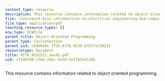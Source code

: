 ```yaml
---
content_type: resource
description: This resource contains information related to object oriented programming.
file: /courses/6-01sc-introduction-to-electrical-engineering-and-computer-science-i-spring-2011/cf248f48cfbb2dec42345ef76fe4128b_MIT6_01SCS11_ses01.pdf
file_type: application/pdf
learning_resource_types: []
ocw_type: OCWFile
parent_title: Object-Oriented Programming
parent_type: CourseSection
parent_uid: cb0b0a8c-7715-b7fb-9536-b7d77a728231
resourcetype: Document
title: MIT6_01SCS11_ses01.pdf
uid: cf248f48-cfbb-2dec-4234-5ef76fe4128b
---
```

This resource contains information related to object oriented programming.

